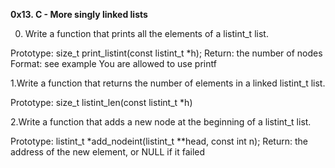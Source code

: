 ************************0x13. C - More singly linked lists************************

0. Write a function that prints all the elements of a listint_t list.

Prototype: size_t print_listint(const listint_t *h);
Return: the number of nodes
Format: see example
You are allowed to use printf


1.Write a function that returns the number of elements in a linked listint_t list.

Prototype: size_t listint_len(const listint_t *h)


2.Write a function that adds a new node at the beginning of a listint_t list.

Prototype: listint_t *add_nodeint(listint_t **head, const int n);
Return: the address of the new element, or NULL if it failed
